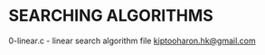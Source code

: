 # SEARCHING ALGORITHMS
  0-linear.c - linear search algorithm file
<author><kiptooharon.hk@gmail.com>
